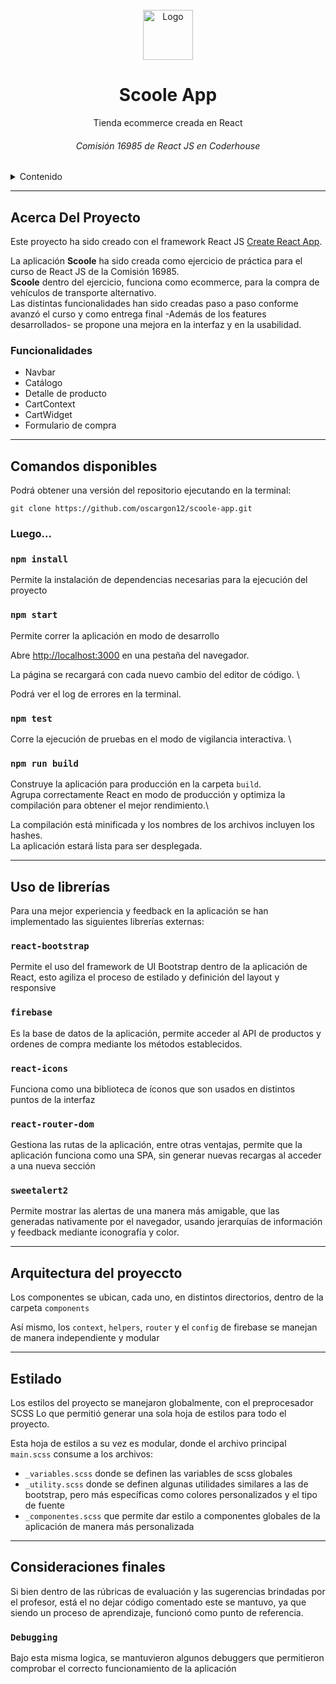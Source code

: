 <!-- PROJECT LOGO -->
<br />
<div align="center">
    <img src="https://cdn-icons-png.flaticon.com/512/616/616494.png" alt="Logo" width="80" height="80">

  <h1 align="center">Scoole App</h1>

  <p align="center">
    Tienda ecommerce creada en React
    <br />
  </p>
  <h6>Comisión 16985 de React JS en Coderhouse</h6>
</div>

<!-- TABLE OF CONTENTS -->
<details>
  <summary>Contenido</summary>
  <ol>
    <li>Acerca del proyecto</li>
    <li>Comandos disponibles</li>
    <li>Uso de librerías</li>
    <li>Arquitectura del proyecto</li>
    <li>Estilos</li>
    <li>Consideraciones finales</li>
  </ol>
</details>

________________________

## Acerca Del Proyecto
Este proyecto ha sido creado con el framework React JS [Create React App](https://github.com/facebook/create-react-app).

La aplicación **Scoole** ha sido creada como ejercicio de práctica para el curso de React JS de la Comisión 16985.\
**Scoole** dentro del ejercicio, funciona como ecommerce, para la compra de vehículos de transporte alternativo.\
Las distintas funcionalidades han sido creadas paso a paso conforme avanzó el curso y como entrega final -Además de los features desarrollados- se propone una mejora en la interfaz y en la usabilidad.

### Funcionalidades
- Navbar
- Catálogo
- Detalle de producto
- CartContext
- CartWidget
- Formulario de compra

________________________

## Comandos disponibles

Podrá obtener una versión del repositorio ejecutando en la terminal:

```git clone https://github.com/oscargon12/scoole-app.git```

### Luego...

### `npm install`
Permite la instalación de dependencias necesarias para la ejecución del proyecto
### `npm start`

Permite correr la aplicación en modo de desarrollo

Abre [http://localhost:3000](http://localhost:3000) en una pestaña del navegador.

La página se recargará con cada nuevo cambio del editor de código. \

Podrá ver el log de errores en la terminal.

### `npm test`

Corre la ejecución de pruebas en el modo de vigilancia interactiva. \

### `npm run build`

Construye la aplicación para producción en la carpeta `build`.\
Agrupa correctamente React en modo de producción y optimiza la compilación para obtener el mejor rendimiento.\

La compilación está minificada y los nombres de los archivos incluyen los hashes.\
La aplicación estará lista para ser desplegada.

________________________

## Uso de librerías

Para una mejor experiencia y feedback en la aplicación se han implementado las siguientes librerías externas:

### `react-bootstrap`
Permite el uso del framework de UI Bootstrap dentro de la aplicación de React, esto agiliza el proceso de estilado y definición del layout y responsive

### `firebase`
Es la base de datos de la aplicación, permite acceder al API de productos y ordenes de compra mediante los métodos establecidos.

### `react-icons`
Funciona como una biblioteca de íconos que son usados en distintos puntos de la interfaz

### `react-router-dom`
Gestiona las rutas de la aplicación, entre otras ventajas, permite que la aplicación funciona como una SPA, sin generar nuevas recargas al acceder a una nueva sección

### `sweetalert2`
Permite mostrar las alertas de una manera más amigable, que las generadas nativamente por el navegador, usando jerarquías de información y feedback mediante iconografía y color.

________________________
## Arquitectura del proyeccto

Los componentes se ubican, cada uno, en distintos directorios, dentro de la carpeta `components`

Así mismo, los `context`, `helpers`, `router` y el `config` de firebase se manejan de manera independiente y modular
________________________

## Estilado
Los estilos del proyecto se manejaron globalmente, con el preprocesador SCSS
Lo que permitió generar una sola hoja de estilos para todo el proyecto.

Esta hoja de estilos a su vez es modular, donde el archivo principal `main.scss` consume a los archivos:

- `_variables.scss` donde se definen las variables de scss globales
- `_utility.scss` donde se definen algunas utilidades similares a las de bootstrap, pero más específicas como colores personalizados y el tipo de fuente
- `_componentes.scss` que permite dar estilo a componentes globales de la aplicación de manera más personalizada

________________________

## Consideraciones finales
Si bien dentro de las rúbricas de evaluación y las sugerencias brindadas por el profesor, está el no dejar código comentado este se mantuvo, ya que siendo un proceso de aprendizaje, funcionó como punto de referencia.

### `Debugging`
Bajo esta misma logica, se mantuvieron algunos debuggers que permitieron comprobar el correcto funcionamiento de la aplicación